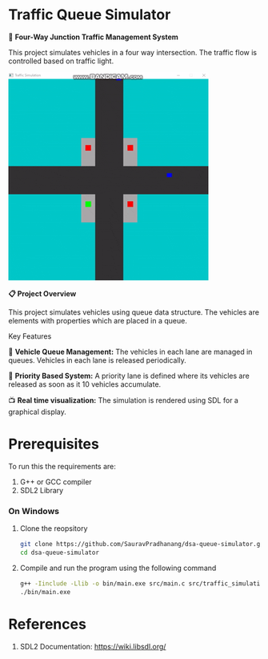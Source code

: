 # Traffic Queue Simulator
🚦 **Four-Way Junction Traffic Management System**

This project simulates vehicles in a four way intersection. The traffic flow is controlled based on traffic light.

![image](https://github.com/SauravPradhanang/dsa-queue-simulator/blob/main/Traffic_Simulation.gif)


**📋 Project Overview**

This project simulates vehicles using queue data structure. The vehicles are elements with properties which are placed in a queue.<br>

Key Features<br>

🚌 **Vehicle Queue Management:** The vehicles in each lane are managed in queues. Vehicles in each lane is released periodically.<br>

🏃 **Priority Based System:** A priority lane is defined where its vehicles are released as soon as it 10 vehicles accumulate.<br>

📺 **Real time visualization:** The simulation is rendered using SDL for a graphical display.<br>

# Prerequisites
To run this the requirements are:

1. G++ or GCC compiler
2. SDL2 Library


### On Windows
1. Clone the reopsitory
   ```bash
   git clone https://github.com/SauravPradhanang/dsa-queue-simulator.git
   cd dsa-queue-simulator
   ```
2. Compile and run the program using the following command
   ```bash
   g++ -Iinclude -Llib -o bin/main.exe src/main.c src/traffic_simulation.c -lmingw32 -lSDL2main -lSDL2
   ./bin/main.exe
   ```
# References
1. SDL2 Documentation: https://wiki.libsdl.org/




